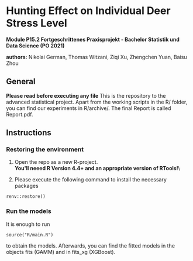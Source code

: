 # Hunting Effect on Individual Deer Stress Level
**Module P15.2 Fortgeschrittenes Praxisprojekt - Bachelor Statistik und Data Science (PO 2021)**

**authors:** Nikolai German, Thomas Witzani, Ziqi Xu, Zhengchen Yuan, Baisu Zhou

## General
**Please read before executing any file**
This is the repository to the advanced statistical project.
Apart from the working scripts in the R/ folder, you can find our experiments in R/archive/.
The final Report is called Report.pdf.

## Instructions

### Restoring the environment

  1.  Open the repo as a new R-project.\
  **You'll neeed R Version 4.4+ and an appropriate version of RTools!**\
  
  2.  Please execute the following command to install the necessary packages
  ```
  renv::restore()
  ```
  
### Run the models

It is enough to run
  ```
  source("R/main.R")
  ```
  to obtain the models.
Afterwards, you can find the fitted models in the objects fits (GAMM) and in fits_xg (XGBoost).
